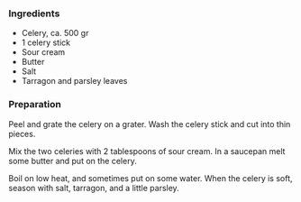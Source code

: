 
### Ingredients
- Celery, ca. 500 gr
- 1 celery stick
- Sour cream
- Butter
- Salt
- Tarragon and parsley leaves

### Preparation
Peel and grate the celery on a grater. Wash the celery stick and cut into thin pieces.

 Mix the two celeries with 2 tablespoons of sour cream. In a saucepan melt some butter and put on the celery.

 Boil on low heat, and sometimes put on some water. When the celery is soft, season with salt, tarragon, and a little parsley.

   
